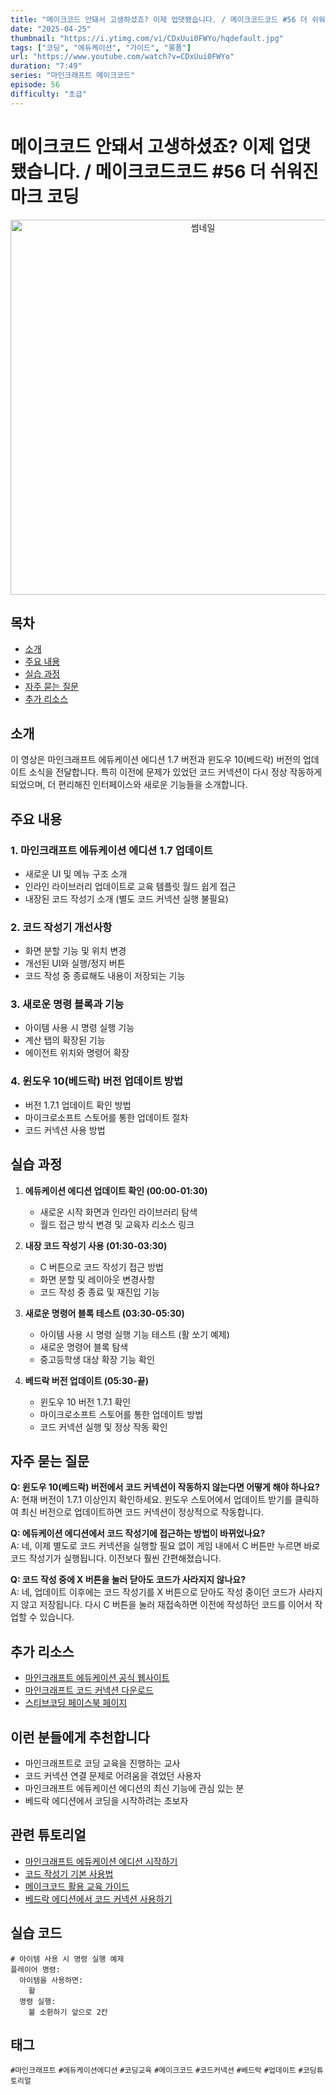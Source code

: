 ```yaml
---
title: "메이크코드 안돼서 고생하셨죠? 이제 업댓됐습니다. / 메이크코드코드 #56 더 쉬워진 마크 코딩"
date: "2025-04-25"
thumbnail: "https://i.ytimg.com/vi/CDxUui0FWYo/hqdefault.jpg"
tags: ["코딩", "에듀케이션", "가이드", "롱폼"]
url: "https://www.youtube.com/watch?v=CDxUui0FWYo"
duration: "7:49"
series: "마인크래프트 메이크코드"
episode: 56
difficulty: "초급"
---
```


# 메이크코드 안돼서 고생하셨죠? 이제 업댓됐습니다. / 메이크코드코드 #56 더 쉬워진 마크 코딩

<div align="center">
<img src="https://i.ytimg.com/vi/CDxUui0FWYo/hqdefault.jpg" alt="썸네일" width="600"/>
</div>

## 목차
- [소개](#소개)
- [주요 내용](#주요-내용)
- [실습 과정](#실습-과정)
- [자주 묻는 질문](#자주-묻는-질문)
- [추가 리소스](#추가-리소스)

## 소개
이 영상은 마인크래프트 에듀케이션 에디션 1.7 버전과 윈도우 10(베드락) 버전의 업데이트 소식을 전달합니다. 특히 이전에 문제가 있었던 코드 커넥션이 다시 정상 작동하게 되었으며, 더 편리해진 인터페이스와 새로운 기능들을 소개합니다.

## 주요 내용

### 1. 마인크래프트 에듀케이션 에디션 1.7 업데이트
- 새로운 UI 및 메뉴 구조 소개
- 인라인 라이브러리 업데이트로 교육 템플릿 월드 쉽게 접근
- 내장된 코드 작성기 소개 (별도 코드 커넥션 실행 불필요)

### 2. 코드 작성기 개선사항
- 화면 분할 기능 및 위치 변경
- 개선된 UI와 실행/정지 버튼
- 코드 작성 중 종료해도 내용이 저장되는 기능

### 3. 새로운 명령 블록과 기능
- 아이템 사용 시 명령 실행 기능
- 계산 탭의 확장된 기능
- 에이전트 위치와 명령어 확장

### 4. 윈도우 10(베드락) 버전 업데이트 방법
- 버전 1.7.1 업데이트 확인 방법
- 마이크로소프트 스토어를 통한 업데이트 절차
- 코드 커넥션 사용 방법

## 실습 과정

1. **에듀케이션 에디션 업데이트 확인 (00:00-01:30)**
   - 새로운 시작 화면과 인라인 라이브러리 탐색
   - 월드 접근 방식 변경 및 교육자 리소스 링크

2. **내장 코드 작성기 사용 (01:30-03:30)**
   - C 버튼으로 코드 작성기 접근 방법
   - 화면 분할 및 레이아웃 변경사항
   - 코드 작성 중 종료 및 재진입 기능

3. **새로운 명령어 블록 테스트 (03:30-05:30)**
   - 아이템 사용 시 명령 실행 기능 테스트 (활 쏘기 예제)
   - 새로운 명령어 블록 탐색
   - 중고등학생 대상 확장 기능 확인

4. **베드락 버전 업데이트 (05:30-끝)**
   - 윈도우 10 버전 1.7.1 확인
   - 마이크로소프트 스토어를 통한 업데이트 방법
   - 코드 커넥션 실행 및 정상 작동 확인

## 자주 묻는 질문

**Q: 윈도우 10(베드락) 버전에서 코드 커넥션이 작동하지 않는다면 어떻게 해야 하나요?**  
A: 현재 버전이 1.7.1 이상인지 확인하세요. 윈도우 스토어에서 업데이트 받기를 클릭하여 최신 버전으로 업데이트하면 코드 커넥션이 정상적으로 작동합니다.

**Q: 에듀케이션 에디션에서 코드 작성기에 접근하는 방법이 바뀌었나요?**  
A: 네, 이제 별도로 코드 커넥션을 실행할 필요 없이 게임 내에서 C 버튼만 누르면 바로 코드 작성기가 실행됩니다. 이전보다 훨씬 간편해졌습니다.

**Q: 코드 작성 중에 X 버튼을 눌러 닫아도 코드가 사라지지 않나요?**  
A: 네, 업데이트 이후에는 코드 작성기를 X 버튼으로 닫아도 작성 중이던 코드가 사라지지 않고 저장됩니다. 다시 C 버튼을 눌러 재접속하면 이전에 작성하던 코드를 이어서 작업할 수 있습니다.

## 추가 리소스
- [마인크래프트 에듀케이션 공식 웹사이트](https://education.minecraft.net/)
- [마인크래프트 코드 커넥션 다운로드](https://education.minecraft.net/ko-kr/resources/computer-science-subject-kit)
- [스티브코딩 페이스북 페이지](https://www.facebook.com/stvcoding/)

## 이런 분들에게 추천합니다
- 마인크래프트로 코딩 교육을 진행하는 교사
- 코드 커넥션 연결 문제로 어려움을 겪었던 사용자
- 마인크래프트 에듀케이션 에디션의 최신 기능에 관심 있는 분
- 베드락 에디션에서 코딩을 시작하려는 초보자

## 관련 튜토리얼
- [마인크래프트 에듀케이션 에디션 시작하기](링크)
- [코드 작성기 기본 사용법](링크)
- [메이크코드 활용 교육 가이드](링크)
- [베드락 에디션에서 코드 커넥션 사용하기](링크)

## 실습 코드
```
# 아이템 사용 시 명령 실행 예제
플레이어 명령:
  아이템을 사용하면:
    활
  명령 실행:
    불 소환하기 앞으로 2칸
```

## 태그
`#마인크래프트` `#에듀케이션에디션` `#코딩교육` `#메이크코드` `#코드커넥션` `#베드락` `#업데이트` `#코딩튜토리얼`